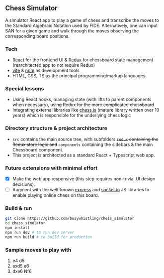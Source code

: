 ## Chess Simulator

A simulator React app to play a game of chess and transcribe the moves to the Standard Algebraic Notation used by FIDE. Alternatively, one can input SAN for a given game and walk through the moves observing the corresponding board positions.

### Tech

-   [React](https://reactjs.org/) for the frontend UI ~~& [Redux](https://redux.js.org/) for chessboard state management~~ (rearchitected app to not require Redux)
-   [vite](https://vitejs.dev/) & [npm](https://www.npmjs.com/) as development tools
-   HTML, CSS, TS as the principal programming/markup languages

### Special lessons

-   Using React hooks, managing state (with lifts to parent components when necessary), ~~using Redux for the more complicated chessboard~~
-   Integrating external libraries like [chess.js](https://github.com/jhlywa/chess.js) (mature library written over 10 years) which is responsible for the underlying chess logic

### Directory structure & project architecture

-   `src` contains the main source tree, with subfolders ~~`redux` containing the Redux store logic and~~ `components` containing the sidebars & the main Chessboard component.
-   This project is architected as a standard React + Typescript web app.

### Future extensions with minimal effort

-   [x] Make the web app responsive (this step requires non-trivial UI design decisions).
-   [ ] Augment with the well-known [express](https://expressjs.com/) and [socket.io](https://socket.io/) JS libraries to enable playing online chess on this board.

### Build & run

```bash
git clone https://github.com/busywhistling/chess_simulator
cd chess_simulator
npm install
npm run dev # to run dev server
npm run build # to build for production
```

### Sample moves to play with

1. e4 d5
2. exd5 e6
3. dxe6 Nf6
